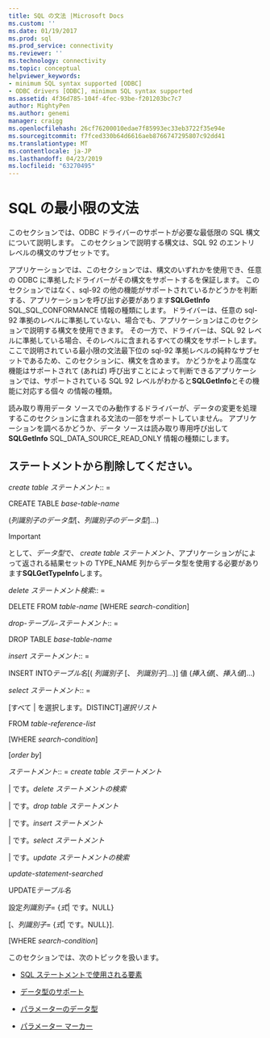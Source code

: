 ```yaml
---
title: SQL の文法 |Microsoft Docs
ms.custom: ''
ms.date: 01/19/2017
ms.prod: sql
ms.prod_service: connectivity
ms.reviewer: ''
ms.technology: connectivity
ms.topic: conceptual
helpviewer_keywords:
- minimum SQL syntax supported [ODBC]
- ODBC drivers [ODBC], minimum SQL syntax supported
ms.assetid: 4f36d785-104f-4fec-93be-f201203bc7c7
author: MightyPen
ms.author: genemi
manager: craigg
ms.openlocfilehash: 26cf76200010edae7f85993ec33eb3722f35e94e
ms.sourcegitcommit: f7fced330b64d6616aeb8766747295807c92dd41
ms.translationtype: MT
ms.contentlocale: ja-JP
ms.lasthandoff: 04/23/2019
ms.locfileid: "63270495"
---
```

# <a name="sql-minimum-grammar"></a>SQL の最小限の文法
このセクションでは、ODBC ドライバーのサポートが必要な最低限の SQL 構文について説明します。 このセクションで説明する構文は、SQL 92 のエントリ レベルの構文のサブセットです。  
  
 アプリケーションでは、このセクションでは、構文のいずれかを使用でき、任意の ODBC に準拠したドライバーがその構文をサポートするを保証します。 このセクションではなく、sql-92 の他の機能がサポートされているかどうかを判断する、アプリケーションを呼び出す必要があります**SQLGetInfo** SQL_SQL_CONFORMANCE 情報の種類にします。 ドライバーは、任意の sql-92 準拠のレベルに準拠していない、場合でも、アプリケーションはこのセクションで説明する構文を使用できます。 その一方で、ドライバーは、SQL 92 レベルに準拠している場合、そのレベルに含まれるすべての構文をサポートします。 ここで説明されている最小限の文法最下位の sql-92 準拠レベルの純粋なサブセットであるため、このセクションに、構文を含めます。 かどうかをより高度な機能はサポートされて (あれば) 呼び出すことによって判断できるアプリケーションでは、サポートされている SQL 92 レベルがわかると**SQLGetInfo**とその機能に対応する個々 の情報の種類。  
  
 読み取り専用データ ソースでのみ動作するドライバーが、データの変更を処理するこのセクションに含まれる文法の一部をサポートしていません。 アプリケーションを調べるかどうか、データ ソースは読み取り専用呼び出して**SQLGetInfo** SQL_DATA_SOURCE_READ_ONLY 情報の種類にします。  
  
## <a name="statement"></a>ステートメントから削除してください。  
 *create table ステートメント*:: =  
  
 CREATE TABLE *base-table-name*  
  
 (*列識別子のデータ型*[*、列識別子のデータ型*]...)  
  
> [!IMPORTANT]  
>  として、*データ型*で、 *create table ステートメント*、アプリケーションがによって返される結果セットの TYPE_NAME 列からデータ型を使用する必要があります**SQLGetTypeInfo**します。  
  
 *delete ステートメント検索*:: =  
  
 DELETE FROM *table-name* [WHERE *search-condition*]  
  
 *drop-テーブル-ステートメント*:: =  
  
 DROP TABLE *base-table-name*  
  
 *insert ステートメント*:: =  
  
 INSERT INTO*テーブル名*[( *列識別子* [、 *列識別子*]...)]     値 (*挿入値*[、*挿入値*]...)  
  
 *select ステートメント*:: =  
  
 [すべて &#124; を選択します。DISTINCT]*選択リスト*  
  
 FROM *table-reference-list*  
  
 [WHERE *search-condition*]  
  
 [*order by*]  
  
 *ステートメント*:: = *create table ステートメント*  
  
 &#124; です。*delete ステートメントの検索*  
  
 &#124; です。*drop table ステートメント*  
  
 &#124; です。*insert ステートメント*  
  
 &#124; です。*select ステートメント*  
  
 &#124; です。*update ステートメントの検索*  
  
 *update-statement-searched*  
  
 UPDATE*テーブル名*  
  
 設定*列識別子*= {*式*&#124; です。NULL}  
  
 [、*列識別子*= {*式*&#124; です。NULL}].  
  
 [WHERE *search-condition*]  
  
 このセクションでは、次のトピックを扱います。  
  
-   [SQL ステートメントで使用される要素](../../../odbc/reference/appendixes/elements-used-in-sql-statements.md)  
  
-   [データ型のサポート](../../../odbc/reference/appendixes/data-type-support.md)  
  
-   [パラメーターのデータ型](../../../odbc/reference/appendixes/parameter-data-types.md)  
  
-   [パラメーター マーカー](../../../odbc/reference/appendixes/parameter-markers.md)
